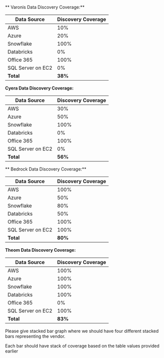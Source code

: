 ** Varonis Data Discovery Coverage:** 

| Data Source | Discovery Coverage |
|---|---|
| AWS | 10% |
| Azure | 20% |
| Snowflake | 100% |
| Databricks | 0% |
| Office 365 | 100% |
| SQL Server on EC2 | 0% |
| **Total** | **38%** |


**Cyera Data Discovery Coverage:** 

| Data Source | Discovery Coverage |
|---|---|
| AWS | 30% |
| Azure | 50% |
| Snowflake | 100% |
| Databricks | 0% |
| Office 365 | 100% |
| SQL Server on EC2 | 0% |
| **Total** | **56%** |


** Bedrock Data Discovery Coverage:** 

| Data Source | Discovery Coverage |
|---|---|
| AWS | 100% |
| Azure | 50% |
| Snowflake | 80% |
| Databricks | 50% |
| Office 365 | 100% |
| SQL Server on EC2 | 100% |
| **Total** | **80%** |


**Theom Data Discovery Coverage:** 

| Data Source | Discovery Coverage |
|---|---|
| AWS | 100% |
| Azure | 100% |
| Snowflake | 100% |
| Databricks | 100% |
| Office 365 | 0% |
| SQL Server on EC2 | 100% |
| **Total** | **83%** |


Please give stacked bar graph where we should have four different stacked bars representing the vendor.

Each bar should have stack of coverage based on the table values provided earlier